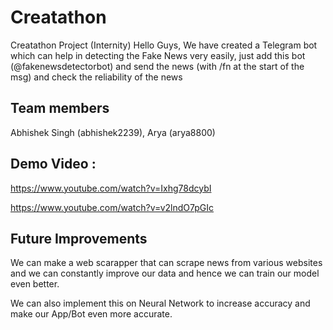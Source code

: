 # Creatathon
Creatathon Project (Internity)
Hello Guys, We have created a Telegram bot which can help in detecting the Fake News very easily, just add this bot (@fakenewsdetectorbot) and send the news (with /fn at the start of the msg) and check the reliability of the news

## Team members 
Abhishek Singh (abhishek2239), Arya (arya8800)

## Demo Video :

https://www.youtube.com/watch?v=Ixhg78dcybI

https://www.youtube.com/watch?v=v2lndO7pGIc

## Future Improvements

We can make a web scarapper that can scrape news from various websites and we can constantly improve our data and hence we can train our model even better.

We can also implement this on Neural Network to increase accuracy and make our App/Bot even more accurate.
